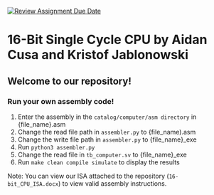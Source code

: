 [![Review Assignment Due Date](https://classroom.github.com/assets/deadline-readme-button-24ddc0f5d75046c5622901739e7c5dd533143b0c8e959d652212380cedb1ea36.svg)](https://classroom.github.com/a/pelSJLGu)

# 16-Bit Single Cycle CPU by Aidan Cusa and Kristof Jablonowski

## Welcome to our repository!

### Run your own assembly code!

1. Enter the assembly in the `catalog/computer/asm directory` in {file_name}.asm
2. Change the read file path in `assembler.py` to {file_name).asm
3. Change the write file path in `assembler.py` to {file_name}_exe
4. Run `python3 assembler.py`
5. Change the read file in `tb_computer.sv` to {file_name}_exe
6. Run `make clean compile simulate` to display the results

Note: You can view our ISA attached to the repository (`16-bit_CPU_ISA.docx`) to view valid assembly instructions.


